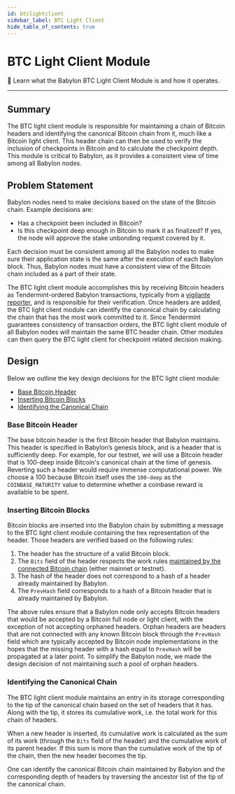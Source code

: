 ```yaml
---
id: btclightclient
sidebar_label: BTC Light Client
hide_table_of_contents: true
---
```


# BTC Light Client Module

📗 Learn what the Babylon BTC Light Client Module is and how it operates.

---

## Summary

The BTC light client module is responsible for maintaining a chain of Bitcoin headers
and identifying the canonical Bitcoin chain from it, much like a Bitcoin light client.
This header chain can then be used to verify the
inclusion of checkpoints in Bitcoin and to calculate the checkpoint depth. This
module is critical to Babylon, as it provides a consistent view of time
among all Babylon nodes.

## Problem Statement

Babylon nodes need to make decisions based on the state of the Bitcoin chain.
Example decisions are:
- Has a checkpoint been included in Bitcoin?
- Is this checkpoint deep enough in Bitcoin to mark it as finalized? If yes,
  the node will approve the stake unbonding request covered by it.

Each decision must be consistent among all the Babylon nodes
to make sure their application state is the same after the execution of
each Babylon block.
Thus, Babylon nodes must have a consistent view of the Bitcoin chain included as a part of their state.

The BTC light client module accomplishes this by
receiving Bitcoin headers as Tendermint-ordered Babylon transactions,
typically from a [vigilante reporter](./reporter),
and is responsible for their verification.
Once headers are added, the BTC light client module can identify the canonical chain
by calculating the chain that has the most work committed to it.
Since Tendermint guarantees consistency of
transaction orders, the BTC light client module of all Babylon nodes will
maintain the same BTC header chain.
Other modules can then query the BTC light client for checkpoint related
decision making.

## Design

Below we outline the key design decisions for the BTC light client module:
- [Base Bitcoin Header](#base-bitcoin-header)
- [Inserting Bitcoin Blocks](#inserting-bitcoin-blocks)
- [Identifying the Canonical Chain](#identifying-the-canonical-chain)

### Base Bitcoin Header

The base bitcoin header is the first Bitcoin header that Babylon maintains.
This header is specified in Babylon’s genesis block, and
is a header that is sufficiently deep.
For example, for our testnet, we will use a Bitcoin header that is 100-deep inside
Bitcoin's canonical chain at the time of genesis.
Reverting such a header would require immense computational power.
We choose a 100 because Bitcoin itself uses the `100-deep` as the `COINBASE_MATURITY` value
to determine whether a coinbase reward is available to be spent.

### Inserting Bitcoin Blocks

Bitcoin blocks are inserted into the Babylon chain by submitting
a message to the BTC light client module containing the hex representation of the header.
Those headers are verified based on the following rules:
1. The header has the structure of a valid Bitcoin block.
2. The `Bits` field of the header respects the work rules [maintained by the connected Bitcoin chain](https://github.com/bitcoin/bitcoin/blob/a688ff9046a9df58a373086445ab5796cccf9dd3/src/validation.cpp#L3468) (either mainnet or testnet).
3. The hash of the header does not correspond to a hash of a header already maintained by Babylon.
4. The `PrevHash` field corresponds to a hash of a Bitcoin header that is already maintained by Babylon.

The above rules ensure that a Babylon node only accepts Bitcoin headers that would be accepted
by a Bitcoin full node or light client, with the exception of not accepting orphaned headers.
Orphan headers are headers that are not connected with any known Bitcoin block through the `PrevHash` field
which are typically accepted by Bitcoin node implementations in the hopes that the missing header with a hash
equal to `PrevHash` will be propagated at a later point.
To simplify the Babylon node, we made the design decision of not maintaining such a pool of orphan headers.

### Identifying the Canonical Chain

The BTC light client module maintains an entry in its storage corresponding to the tip
of the canonical chain based on the set of headers that it has. Along with the tip,
it stores its cumulative work, i.e. the total work for this chain of headers.

When a new header is inserted, its cumulative work is calculated as the sum of
its work (through the `Bits` field of the header) and the cumulative work of its parent header.
If this sum is more than the cumulative work of the tip of the chain,
then the new header becomes the tip.

One can identify the canonical Bitcoin chain maintained by Babylon and the corresponding depth of headers
by traversing the ancestor list of the tip of the canonical chain.
